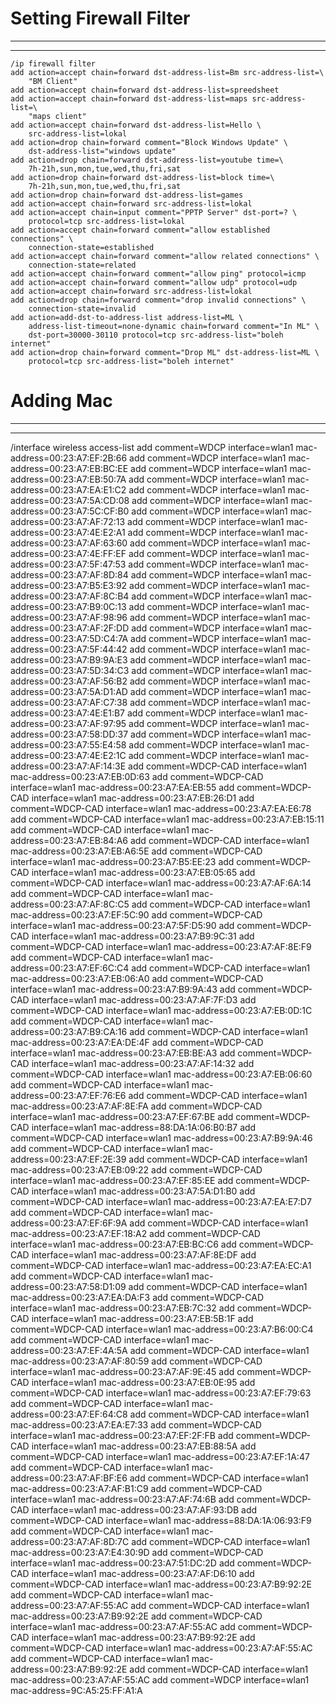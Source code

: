 # Setting Firewall Filter
* * *
* * *

```
/ip firewall filter
add action=accept chain=forward dst-address-list=Bm src-address-list=\
    "BM Client"
add action=accept chain=forward dst-address-list=spreedsheet
add action=accept chain=forward dst-address-list=maps src-address-list=\
    "maps client"
add action=accept chain=forward dst-address-list=Hello \
    src-address-list=lokal
add action=drop chain=forward comment="Block Windows Update" \
    dst-address-list="windows update"
add action=drop chain=forward dst-address-list=youtube time=\
    7h-21h,sun,mon,tue,wed,thu,fri,sat
add action=drop chain=forward dst-address-list=block time=\
    7h-21h,sun,mon,tue,wed,thu,fri,sat
add action=drop chain=forward dst-address-list=games
add action=accept chain=forward src-address-list=lokal
add action=accept chain=input comment="PPTP Server" dst-port=? \
    protocol=tcp src-address-list=lokal
add action=accept chain=forward comment="allow established connections" \
    connection-state=established
add action=accept chain=forward comment="allow related connections" \
    connection-state=related
add action=accept chain=forward comment="allow ping" protocol=icmp
add action=accept chain=forward comment="allow udp" protocol=udp
add action=accept chain=forward src-address-list=lokal
add action=drop chain=forward comment="drop invalid connections" \
    connection-state=invalid
add action=add-dst-to-address-list address-list=ML \
    address-list-timeout=none-dynamic chain=forward comment="In ML" \
    dst-port=30000-30110 protocol=tcp src-address-list="boleh internet"
add action=drop chain=forward comment="Drop ML" dst-address-list=ML \
    protocol=tcp src-address-list="boleh internet"
```


# Adding Mac
* * *
* * *
/interface wireless access-list
add comment=WDCP interface=wlan1 mac-address=00:23:A7:EF:2B:66
add comment=WDCP interface=wlan1 mac-address=00:23:A7:EB:BC:EE
add comment=WDCP interface=wlan1 mac-address=00:23:A7:EB:50:7A
add comment=WDCP interface=wlan1 mac-address=00:23:A7:EA:E1:C2
add comment=WDCP interface=wlan1 mac-address=00:23:A7:5A:CD:08
add comment=WDCP interface=wlan1 mac-address=00:23:A7:5C:CF:B0
add comment=WDCP interface=wlan1 mac-address=00:23:A7:AF:72:13
add comment=WDCP interface=wlan1 mac-address=00:23:A7:4E:E2:A1
add comment=WDCP interface=wlan1 mac-address=00:23:A7:AF:63:60
add comment=WDCP interface=wlan1 mac-address=00:23:A7:4E:FF:EF
add comment=WDCP interface=wlan1 mac-address=00:23:A7:5F:47:53
add comment=WDCP interface=wlan1 mac-address=00:23:A7:AF:8D:84
add comment=WDCP interface=wlan1 mac-address=00:23:A7:B5:E3:92
add comment=WDCP interface=wlan1 mac-address=00:23:A7:AF:8C:B4
add comment=WDCP interface=wlan1 mac-address=00:23:A7:B9:0C:13
add comment=WDCP interface=wlan1 mac-address=00:23:A7:AF:98:96
add comment=WDCP interface=wlan1 mac-address=00:23:A7:AF:2F:DD
add comment=WDCP interface=wlan1 mac-address=00:23:A7:5D:C4:7A
add comment=WDCP interface=wlan1 mac-address=00:23:A7:5F:44:42
add comment=WDCP interface=wlan1 mac-address=00:23:A7:B9:9A:E3
add comment=WDCP interface=wlan1 mac-address=00:23:A7:5D:34:C3
add comment=WDCP interface=wlan1 mac-address=00:23:A7:AF:56:B2
add comment=WDCP interface=wlan1 mac-address=00:23:A7:5A:D1:AD
add comment=WDCP interface=wlan1 mac-address=00:23:A7:AF:C7:38
add comment=WDCP interface=wlan1 mac-address=00:23:A7:4E:E1:B7
add comment=WDCP interface=wlan1 mac-address=00:23:A7:AF:97:95
add comment=WDCP interface=wlan1 mac-address=00:23:A7:58:DD:37
add comment=WDCP interface=wlan1 mac-address=00:23:A7:55:E4:58
add comment=WDCP interface=wlan1 mac-address=00:23:A7:4E:E2:1C
add comment=WDCP interface=wlan1 mac-address=00:23:A7:AF:14:3E
add comment=WDCP-CAD interface=wlan1 mac-address=00:23:A7:EB:0D:63
add comment=WDCP-CAD interface=wlan1 mac-address=00:23:A7:EA:EB:55
add comment=WDCP-CAD interface=wlan1 mac-address=00:23:A7:EB:26:D1
add comment=WDCP-CAD interface=wlan1 mac-address=00:23:A7:EA:E6:78
add comment=WDCP-CAD interface=wlan1 mac-address=00:23:A7:EB:15:11
add comment=WDCP-CAD interface=wlan1 mac-address=00:23:A7:EB:84:A6
add comment=WDCP-CAD interface=wlan1 mac-address=00:23:A7:EB:A6:5E
add comment=WDCP-CAD interface=wlan1 mac-address=00:23:A7:B5:EE:23
add comment=WDCP-CAD interface=wlan1 mac-address=00:23:A7:EB:05:65
add comment=WDCP-CAD interface=wlan1 mac-address=00:23:A7:AF:6A:14
add comment=WDCP-CAD interface=wlan1 mac-address=00:23:A7:AF:8C:C5
add comment=WDCP-CAD interface=wlan1 mac-address=00:23:A7:EF:5C:90
add comment=WDCP-CAD interface=wlan1 mac-address=00:23:A7:5F:D5:90
add comment=WDCP-CAD interface=wlan1 mac-address=00:23:A7:B9:9C:31
add comment=WDCP-CAD interface=wlan1 mac-address=00:23:A7:AF:8E:F9
add comment=WDCP-CAD interface=wlan1 mac-address=00:23:A7:EF:6C:C4
add comment=WDCP-CAD interface=wlan1 mac-address=00:23:A7:EB:06:A0
add comment=WDCP-CAD interface=wlan1 mac-address=00:23:A7:B9:9A:43
add comment=WDCP-CAD interface=wlan1 mac-address=00:23:A7:AF:7F:D3
add comment=WDCP-CAD interface=wlan1 mac-address=00:23:A7:EB:0D:1C
add comment=WDCP-CAD interface=wlan1 mac-address=00:23:A7:B9:CA:16
add comment=WDCP-CAD interface=wlan1 mac-address=00:23:A7:EA:DE:4F
add comment=WDCP-CAD interface=wlan1 mac-address=00:23:A7:EB:BE:A3
add comment=WDCP-CAD interface=wlan1 mac-address=00:23:A7:AF:14:32
add comment=WDCP-CAD interface=wlan1 mac-address=00:23:A7:EB:06:60
add comment=WDCP-CAD interface=wlan1 mac-address=00:23:A7:EF:76:E6
add comment=WDCP-CAD interface=wlan1 mac-address=00:23:A7:AF:8E:FA
add comment=WDCP-CAD interface=wlan1 mac-address=00:23:A7:EF:67:BE
add comment=WDCP-CAD interface=wlan1 mac-address=88:DA:1A:06:B0:B7
add comment=WDCP-CAD interface=wlan1 mac-address=00:23:A7:B9:9A:46
add comment=WDCP-CAD interface=wlan1 mac-address=00:23:A7:EF:2E:39
add comment=WDCP-CAD interface=wlan1 mac-address=00:23:A7:EB:09:22
add comment=WDCP-CAD interface=wlan1 mac-address=00:23:A7:EF:85:EE
add comment=WDCP-CAD interface=wlan1 mac-address=00:23:A7:5A:D1:B0
add comment=WDCP-CAD interface=wlan1 mac-address=00:23:A7:EA:E7:D7
add comment=WDCP-CAD interface=wlan1 mac-address=00:23:A7:EF:6F:9A
add comment=WDCP-CAD interface=wlan1 mac-address=00:23:A7:EF:18:A2
add comment=WDCP-CAD interface=wlan1 mac-address=00:23:A7:EB:BC:C6
add comment=WDCP-CAD interface=wlan1 mac-address=00:23:A7:AF:8E:DF
add comment=WDCP-CAD interface=wlan1 mac-address=00:23:A7:EA:EC:A1
add comment=WDCP-CAD interface=wlan1 mac-address=00:23:A7:58:D1:09
add comment=WDCP-CAD interface=wlan1 mac-address=00:23:A7:EA:DA:F3
add comment=WDCP-CAD interface=wlan1 mac-address=00:23:A7:EB:7C:32
add comment=WDCP-CAD interface=wlan1 mac-address=00:23:A7:EB:5B:1F
add comment=WDCP-CAD interface=wlan1 mac-address=00:23:A7:B6:00:C4
add comment=WDCP-CAD interface=wlan1 mac-address=00:23:A7:EF:4A:5A
add comment=WDCP-CAD interface=wlan1 mac-address=00:23:A7:AF:80:59
add comment=WDCP-CAD interface=wlan1 mac-address=00:23:A7:AF:9E:45
add comment=WDCP-CAD interface=wlan1 mac-address=00:23:A7:EB:0E:95
add comment=WDCP-CAD interface=wlan1 mac-address=00:23:A7:EF:79:63
add comment=WDCP-CAD interface=wlan1 mac-address=00:23:A7:EF:64:C8
add comment=WDCP-CAD interface=wlan1 mac-address=00:23:A7:EA:E7:33
add comment=WDCP-CAD interface=wlan1 mac-address=00:23:A7:EF:2F:FB
add comment=WDCP-CAD interface=wlan1 mac-address=00:23:A7:EB:88:5A
add comment=WDCP-CAD interface=wlan1 mac-address=00:23:A7:EF:1A:47
add comment=WDCP-CAD interface=wlan1 mac-address=00:23:A7:AF:BF:E6
add comment=WDCP-CAD interface=wlan1 mac-address=00:23:A7:AF:B1:C9
add comment=WDCP-CAD interface=wlan1 mac-address=00:23:A7:AF:74:6B
add comment=WDCP-CAD interface=wlan1 mac-address=00:23:A7:AF:93:DB
add comment=WDCP-CAD interface=wlan1 mac-address=88:DA:1A:06:93:F9
add comment=WDCP-CAD interface=wlan1 mac-address=00:23:A7:AF:8D:7C
add comment=WDCP-CAD interface=wlan1 mac-address=00:23:A7:E4:30:9D
add comment=WDCP-CAD interface=wlan1 mac-address=00:23:A7:51:DC:2D
add comment=WDCP-CAD interface=wlan1 mac-address=00:23:A7:AF:D6:10
add comment=WDCP-CAD interface=wlan1 mac-address=00:23:A7:B9:92:2E
add comment=WDCP-CAD interface=wlan1 mac-address=00:23:A7:AF:55:AC
add comment=WDCP-CAD interface=wlan1 mac-address=00:23:A7:B9:92:2E
add comment=WDCP-CAD interface=wlan1 mac-address=00:23:A7:AF:55:AC
add comment=WDCP-CAD interface=wlan1 mac-address=00:23:A7:B9:92:2E
add comment=WDCP-CAD interface=wlan1 mac-address=00:23:A7:AF:55:AC
add comment=WDCP-CAD interface=wlan1 mac-address=00:23:A7:B9:92:2E
add comment=WDCP-CAD interface=wlan1 mac-address=00:23:A7:AF:55:AC
add comment=WDCP interface=wlan1 mac-address=9C:A5:25:FF:A1:A
